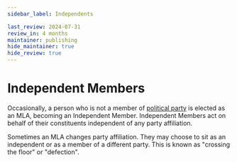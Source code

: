 ```yaml
---
sidebar_label: Independents

last_review: 2024-07-31
review_in: 4 months
maintainer: publishing
hide_maintainer: true
hide_review: true
---
```


# Independent Members

Occasionally, a person who is not a member of [political party](/elections#political-parties) is elected as an MLA, becoming an Independent Member. Independent Members act on behalf of their constituents independent of any party affiliation.

Sometimes an MLA changes party affiliation. They may choose to sit as an independent or as a member of a different party. This is known as "crossing the floor" or "defection".
